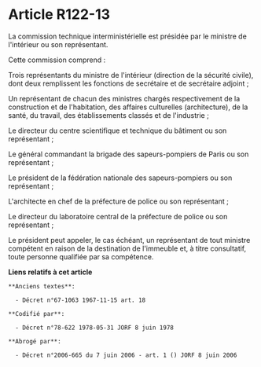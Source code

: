 # Article R122-13

La commission technique interministérielle est présidée par le ministre de l'intérieur ou son représentant.

Cette commission comprend :

Trois représentants du ministre de l'intérieur (direction de la sécurité civile), dont deux remplissent les fonctions de
secrétaire et de secrétaire adjoint ;

Un représentant de chacun des ministres chargés respectivement de la construction et de l'habitation, des affaires
culturelles (architecture), de la santé, du travail, des établissements classés et de l'industrie ;

Le directeur du centre scientifique et technique du bâtiment ou son représentant ;

Le général commandant la brigade des sapeurs-pompiers de Paris ou son représentant ;

Le président de la fédération nationale des sapeurs-pompiers ou son représentant ;

L'architecte en chef de la préfecture de police ou son représentant ;

Le directeur du laboratoire central de la préfecture de police ou son représentant ;

Le président peut appeler, le cas échéant, un représentant de tout ministre compétent en raison de la destination de
l'immeuble et, à titre consultatif, toute personne qualifiée par sa compétence.

**Liens relatifs à cet article**

	**Anciens textes**:

	  - Décret n°67-1063 1967-11-15 art. 18

	**Codifié par**:

	  - Décret n°78-622 1978-05-31 JORF 8 juin 1978

	**Abrogé par**:

	  - Décret n°2006-665 du 7 juin 2006 - art. 1 () JORF 8 juin 2006
